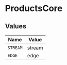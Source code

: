# ProductsCore


## Values

| Name     | Value    |
| -------- | -------- |
| `STREAM` | stream   |
| `EDGE`   | edge     |